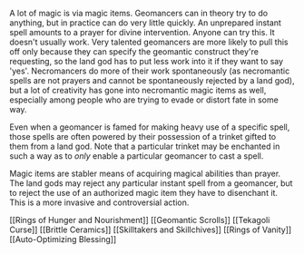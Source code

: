 A lot of magic is via magic items.  Geomancers can in theory try to do anything, but in practice can do very little quickly.  An unprepared instant spell amounts to a prayer for divine intervention.  Anyone can try this.  It doesn't usually work.  Very talented geomancers are more likely to pull this off only because they can specify the geomantic construct they're requesting, so the land god has to put less work into it if they want to say 'yes'.  Necromancers do more of their work spontaneously (as necromantic spells are not prayers and cannot be spontaneously rejected by a land god), but a lot of creativity has gone into necromantic magic items as well, especially among people who are trying to evade or distort fate in some way.

Even when a geomancer is famed for making heavy use of a specific spell, those spells are often powered by their possession of a trinket gifted to them from a land god.  Note that a particular trinket may be enchanted in such a way as to *only* enable a particular geomancer to cast a spell.

Magic items are stabler means of acquiring magical abilities than prayer.  The land gods may reject any particular instant spell from a geomancer, but to reject the use of an authorized magic item they have to disenchant it.  This is a more invasive and controversial action.

[[Rings of Hunger and Nourishment]]
[[Geomantic Scrolls]]
[[Tekagoli Curse]]
[[Brittle Ceramics]]
[[Skilltakers and Skillchives]]
[[Rings of Vanity]]
[[Auto-Optimizing Blessing]]